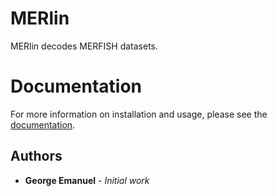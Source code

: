 # MERlin

MERlin decodes MERFISH datasets.

# Documentation

For more information on installation and usage, please see the [documentation](https://emanuega.github.io/MERlin/).


## Authors

* **George Emanuel** - *Initial work* 

